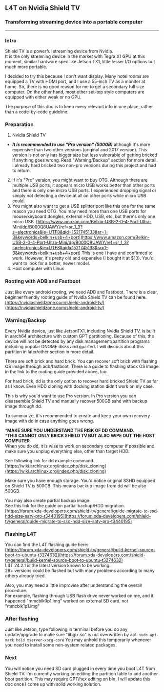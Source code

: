 ## L4T on Nvidia Shield TV
### Transforming streaming device into a portable computer

---
### Intro
Shield TV is a powerful streaming device from Nvidia.  
It is the only streaming device in the market with Tegra X1 GPU at this moment, similar hardware spec like Jetson TX1, little lesser I/O options but much more portable. 

I decided to try this because I don't want display.
Many hotel rooms are equipped a TV with HDMI port, and I use a 55-inch TV as a monitor at home. So, there is no good reason for me to get a secondary full size computer.
On the other hand, most other set-top style computers are equipped with either weak or no GPU.

The purpose of this doc is to keep every relevant info in one place, rather than a code-by-code guideline.

### Preparation
1. Nvidia Shield TV
 - ***It is recommended to use "Pro version" (500GB)*** although it's more expensive than two other versions (original and 2017 version). This version is not only has bigger size but less vulnerable of getting bricked if anything goes wrong. Read "Warning/Backup" section for more detail.
 I already hard bricked two non-pro versions during this project and had to return.
2. If it's "Pro" version, you might want to buy OTG. Although there are multiple USB ports, it appears micro USB works better than other ports and there is only one micro USB ports. I experienced dropping signal or simply not detecting a device at all on other ports while micro USB could.
3. You might also want to get a USB splitter port like this one for the same reason you need OTG. You may need more than one USB ports for mouse/keyboard dongles, external HDD, USB, etc, but there's only one micro USB.
[https://www.amazon.com/Belkin-USB-2-0-4-Port-Ultra-Mini/dp/B000Q8UAWY/ref=sr_1_3?s=electronics&ie=UTF8&qid=1521745133&sr=1-3&keywords=belkin+usb+4+port](https://www.amazon.com/Belkin-USB-2-0-4-Port-Ultra-Mini/dp/B000Q8UAWY/ref=sr_1_3?s=electronics&ie=UTF8&qid=1521745133&sr=1-3&keywords=belkin+usb+4+port)
This is one I have and confirmed to work. However, it's pretty old and expensive (I bought it at $10). You'd want to look for a better, newer model.
4. Host computer with Linux

### Rooting with ADB and Fastboot
Just like every android rooting, we need ADB and Fastboot.
There is a clear, beginner friendly rooting guide of Nvidia Shield TV can be found here.
[https://nvidiashieldzone.com/shield-android-tv/](https://nvidiashieldzone.com/shield-android-tv/)

### Warning/Backup
Every Nvidia device, just like JetsonTX1, including Nvidia Shield TV, is built in aarch64 architecture with custom GPT partitioning. Because of this, the device will not be detected by any disk management/partition programs including popular GNOME disks and gparted. I will discuss about this partition in later/other section in more detail.

There are soft brick and hard brick.
You can recover soft brick with flashing OS image through adb/fastboot. There is a guide to flashing stock OS image in the link to the rooting guide provided above, too.

For hard brick, dd is the only option to recover hard bricked Shield TV as far as I know. Even HDD cloning with docking station didn't work on my case.

This is why you'd want to use Pro version. In Pro version you can disassemble Shield TV and manually recover 500GB sshd with backup image through dd.

To summarize, it's recommended to create and keep your own recovery image with dd in case anything goes wrong.

***MAKE SURE YOU UNDERSTAND THE RISK OF DD COMMAND.**  
***THIS CANNOT ONLY BRICK SHIELD TV BUT ALSO WIPE OUT THE HOST COMPUTER**  
When you do dd, it is wise to work on secondary computer if possible and make sure you unplug everything else, other than target HDD.  

See following link for dd example command.  
[https://wiki.archlinux.org/index.php/disk_cloning](https://wiki.archlinux.org/index.php/disk_cloning)  

Make sure you have enough storage.
You'd notice original SSHD equipped on Shield TV is 500GB.
This means backup image from dd will be also 500GB.

You may also create partial backup image.  
See this link for the guide on partial backup/HDD migration.  
[https://forum.xda-developers.com/shield-tv/general/guide-migrate-to-ssd-hdd-size-satv-pro-t3440195](https://forum.xda-developers.com/shield-tv/general/guide-migrate-to-ssd-hdd-size-satv-pro-t3440195)

### Flashing L4T
You can find the L4T flashing guide here:  
[https://forum.xda-developers.com/shield-tv/general/build-kernel-source-boot-to-ubuntu-t3274632](https://forum.xda-developers.com/shield-tv/general/build-kernel-source-boot-to-ubuntu-t3274632)  
L4T 24.2.1 is the latest version known to be working.  
28+ versions could be flashed but with many problems according to many others already tried.

Also, you may need a little improvise after understanding the overall procedure.  
For example, flashing through USB flash drive never worked on me, and it happened "mmcblk0p1.img" worked on external SD card, not "mmcblk1p1.img"

### After flashing
Just like Jetson, type following in terminal before you do any update/upgrade to make sure "libglx.so" is not overwritten by apt.
`sudo apt-mark hold xserver-xorg-core`
You may unhold this temporarily whenever you need to install some non-system related packages.

### Next
You will notice you need SD card plugged in every time you boot L4T from Shield TV. I'm currently working on editing the partition table to add another boot partition. This may require GPT/hex editing on bin. I will update this doc once I come up with solid working solution.
